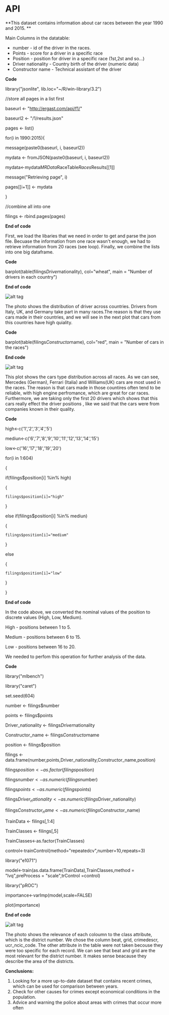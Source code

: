 # API


 
**This dataset contains information about car races between the year 1990 and 2015. **


Main Columns in the datatable:
- number - id of the driver in the races.
- Points - score for a driver in a specific race
- Position - position for driver in a specific race (1st,2st and so...)
- Driver nationality - Country birth of the driver (numeric data)
- Constructor name - Technical assistant of the driver

**Code**

library("jsonlite", lib.loc="~/R/win-library/3.2")

//store all pages in a list first

baseurl <- "http://ergast.com/api/f1/"

baseurl2 <- "/1/results.json"

pages <- list()

for(i in 1990:2015){

  message(paste0(baseurl, i, baseurl2))
  
  mydata <- fromJSON(paste0(baseurl, i, baseurl2))
  
  mydata<-mydata$MRData$RaceTable$Races$Results[[1]]
  
  message("Retrieving page", i)
  
  pages[[i+1]] <- mydata
  
}


//combine all into one

filings <- rbind.pages(pages)


**End of code**


First, we load the libaries that we need in order to get and parse the json file.
Becuase the information from one race wasn't enough, we had to retrieve information from 20 races (see loop).
Finally, we combine the lists into one big dataframe. 

**Code**

barplot(table(filings$Driver$nationality), col="wheat", main = "Number of drivers in each country")

**End of code**




![alt tag](/pics/driversInRaces.JPG)

The photo shows the distribution of driver across countries. Drivers from Italy, UK, and Germany take part in many races.The reason is that they use cars made in  their countries, and we will see in the next plot that cars from this countries have high quiality. 


**Code**

barplot(table(filings$Constructor$name), col="red", main = "Number of cars in the races")

**End code**


![alt tag](/pics/carInRaces.JPG)

This plot shows the cars type distribution across all races. As we can see, Mercedes (German), Ferrari (Italia) and Williams(UK) cars are most used in the races. The reason is that cars made in those countires often tend to be reliable, with high engine perfromance, which are great for car races.
Furthermore, we are taking only the first 20 drivers which shows that this cars really effect the driver positions , like we said that the cars were from companies known in their quality. 

**Code**

high<-c('1','2','3','4','5')

mediun<-c('6','7','8','9','10','11','12','13','14','15')

low<-c('16','17','18','19','20')


for(i in 1:604)

{

  if(filings$position[i] %in% high)
  
  {
  
    
    filings$position[i]="high"
    
  }
  
  else if(filings$position[i] %in% mediun)
  
  {
  
    
    filings$position[i]="medium"
    
  }
  
  else
  
  {
  
    filings$position[i]="low"
    
  }
  
}



**End of code**

In the code above, we converted the nominal values of the position to discrete values (High, Low, Medium).

High - positions between 1 to 5.

Medium - positions between 6 to 15.

Low - positions between 16 to 20.


We needed to perfom this operation for further analysis of the data. 



**Code**


library("mlbench")

library("caret")



set.seed(604)


number <- filings$number

points <- filings$points

Driver_nationality <- filings$Driver$nationality

Constructor_name <- filings$Constructor$name

position <- filings$position

filings <- data.frame(number,points,Driver_nationality,Constructor_name,position)



filings$position<-as.factor(filings$position)


filings$number<-as.numeric(filings$number)

filings$points<-as.numeric(filings$points)

filings$Driver_nationality<-as.numeric(filings$Driver_nationality)

filings$Constructor_name<-as.numeric(filings$Constructor_name)



TrainData <- filings[,1:4]


TrainClasses <- filings[,5]

TrainClasses<-as.factor(TrainClasses)



control<-trainControl(method="repeatedcv",number=10,repeats=3)

library("e1071")

model<-train(as.data.frame(TrainData),TrainClasses,method = "lvq",preProcess = "scale",trControl =control)

library("pROC")

importance<-varImp(model,scale=FALSE)


plot(importance)



**End of code**

![alt tag](/pics/data_importance.JPG)

The photo shows the relevance of each coloumn to the class attribute, which is the district number. 
We chose the column beat, grid, crimedescr, ucr_ncic_code. The other attribute in the table were not taken becouse they were too specific for each record. 
We can see that beat and grid are the most relevant for the district number. It makes sense beacause they describe the area of the districts. 


**Conclusions:**

1. Looking for a more up-to-date dataset that contains recent crimes, which can be used for comparison between years.
2. Check for other causes for crimes except economical conditions in the population.
3. Advice and warning the police about areas with crimes that occur more often
